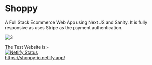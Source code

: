 # Shoppy

A Full Stack Ecommerce Web App using Next JS and Sanity. It is fully responsive as uses Stripe as the payment authentication.


![3](./public/1.jpg)


The Test Website is:- 
<br />
[![Netlify Status](https://api.netlify.com/api/v1/badges/cc346e41-de48-4644-b9e1-03b7ff7f4a6d/deploy-status)](https://app.netlify.com/sites/shoppy-io/deploys)
<br />
https://shoppy-io.netlify.app/
